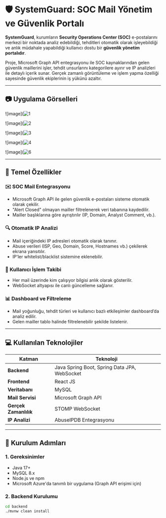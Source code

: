 # 🛡️ **SystemGuard: SOC Mail Yönetim ve Güvenlik Portalı**

**SystemGuard**, kurumların **Security Operations Center (SOC)** e-postalarını merkezi bir noktada analiz edebildiği, tehditleri otomatik olarak işleyebildiği ve anlık müdahale yapabildiği kullanıcı dostu bir **güvenlik yönetim portalıdır**.

Proje, Microsoft Graph API entegrasyonu ile SOC kaynaklarından gelen güvenlik maillerini işler, tehdit unsurlarını kategorilere ayırır ve IP analizleri ile detaylı içerik sunar. Gerçek zamanlı görüntüleme ve işlem yapma özelliği sayesinde güvenlik ekiplerinin iş yükünü azaltır.

---
## 📷 **Uygulama Görselleri**

![image](![1](https://github.com/user-attachments/assets/db4fb5ea-4c90-457e-bfd1-d8dd0722b9ba)


![image](![2](https://github.com/user-attachments/assets/c14aba0c-91ca-46b2-a631-690dc88af908)

![image](![3](https://github.com/user-attachments/assets/3539f366-26f9-47ae-99bb-726ce3a30c5b)

![image](![4](https://github.com/user-attachments/assets/39abb976-2c8b-49f4-ab4d-842f8d00704d)

![image](![6](https://github.com/user-attachments/assets/9bb27e63-e2a4-44b1-8810-8d8743e55cc3)


---

## 📌 **Temel Özellikler**

### ✉️ SOC Mail Entegrasyonu
- Microsoft Graph API ile gelen güvenlik e-postaları sisteme otomatik olarak çekilir.
- "Alert Closed" olmayan mailler filtrelenerek veri tabanına kaydedilir.
- Mailler başlıklarına göre ayrıştırılır (IP, Domain, Analyst Comment, vb.).

### 🔍 Otomatik IP Analizi
- Mail içeriğindeki IP adresleri otomatik olarak tanınır.
- Abuse verileri (ISP, Geo, Domain, Score, Hostnames vb.) çekilerek ekrana yansıtılır.
- IP'ler whitelist/blacklist sistemine eklenebilir.

### 👤 Kullanıcı İşlem Takibi
- Her mail üzerinde kim çalışıyor bilgisi anlık olarak gösterilir.
- WebSocket altyapısı ile canlı güncelleme sağlanır.

### 📊 Dashboard ve Filtreleme
- Mail yoğunluğu, tehdit türleri ve kullanıcı bazlı etkileşimler dashboard’da analiz edilir.
- Gelen mailler tablo halinde filtrelenebilir şekilde listelenir.

---

## 💻 **Kullanılan Teknolojiler**

| Katman | Teknoloji |
|--------|-----------|
| **Backend** | Java Spring Boot, Spring Data JPA, WebSocket |
| **Frontend** | React JS |
| **Veritabanı** | MySQL |
| **Mail Servisi** | Microsoft Graph API |
| **Gerçek Zamanlılık** | STOMP WebSocket |
| **IP Analizi** | AbuseIPDB Entegrasyonu |

---



## 🚀 **Kurulum Adımları**

### 1. Gereksinimler
- Java 17+
- MySQL 8.x
- Node.js ve npm
- Microsoft Azure'da tanımlı bir uygulama (Graph API erişimi için)

### 2. Backend Kurulumu
```bash
cd backend
./mvnw clean install
